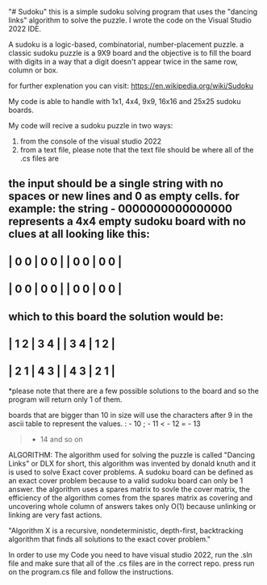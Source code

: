 "# Sudoku" 
this is a simple sudoku solving program that uses
the "dancing links" algorithm to solve the puzzle.
I wrote the code on the Visual Studio 2022 IDE.

A sudoku is a logic-based, combinatorial, number-placement puzzle. a classic sudoku puzzle is a 9X9 board and the objective is to fill the board with digits in a way that a digit doesn't appear twice in the same row, column or box. 

for further explenation you can visit:
https://en.wikipedia.org/wiki/Sudoku

My code is able to handle with 1x1, 4x4, 9x9, 16x16 and 25x25 sudoku boards.

My code will recive a sudoku puzzle in two ways:
1. from the console of the visual studio 2022
2. from a text file, please note that the text file should be where all of the .cs files are

the input should be a single string with no spaces or new lines and 0 as empty cells.
for example:
the string - 0000000000000000
represents a 4x4 empty sudoku board with no clues at all looking like this:
-------------
| 0 0 | 0 0 |
| 0 0 | 0 0 |
-------------
| 0 0 | 0 0 |
| 0 0 | 0 0 |
-------------
which to this board the solution would be:
-------------
| 1 2 | 3 4 |
| 3 4 | 1 2 |
-------------
| 2 1 | 4 3 |
| 4 3 | 2 1 |
-------------

*please note that there are a few possible solutions to the board and so the program will return only 1 of them.


boards that are bigger than 10 in size will use the characters after 9 in the ascii table to represent the values.
: - 10
; - 11
< - 12
= - 13
> - 14
and so on

ALGORITHM:
The algorithm used for solving the puzzle is called "Dancing Links" or DLX for short, this algorithm was invented by donald knuth and it is used to solve Exact cover problems. 
A sudoku board can be defined as an exact cover problem because to a valid sudoku board can only be 1 answer.
the algorithm uses a spares matrix to sovle the cover matrix, the efficiency of the algorithm comes from the spares matrix as covering and uncovering whole column of answers takes only O(1) because unlinking or linking are very fast actions.

"Algorithm X is a recursive, nondeterministic, depth-first, backtracking algorithm that finds all solutions to the exact cover problem."



In order to use my Code you need to have visual studio 2022, run the .sln file and make sure that all of the .cs files are in the correct repo.
press run on the program.cs file and follow the instructions.
